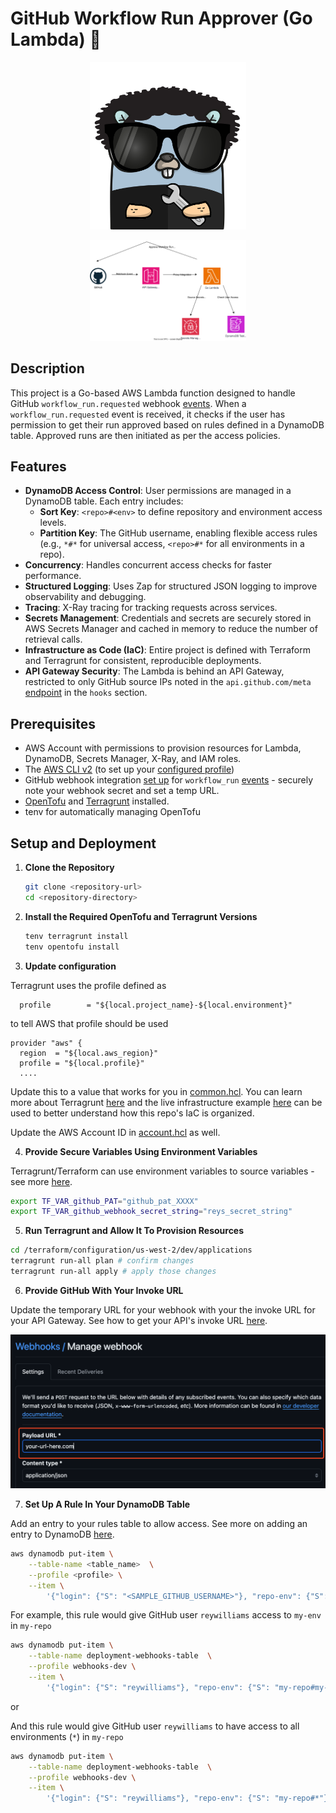 # GitHub Workflow Run Approver (Go Lambda) 🚀

<p align="center">
    <img src="images/gopherized.png" alt="Gopherized Icon" width="250"/>
</p>

<p align="center">
    <img src="images/diagram.svg" alt="Diagram" width="250"/>
</p>

## Description

This project is a Go-based AWS Lambda function designed to handle GitHub `workflow_run.requested` webhook [events](https://docs.github.com/en/webhooks/webhook-events-and-payloads?actionType=requested#workflow_run). When a `workflow_run.requested` event is received, it checks if the user has permission to get their run approved based on rules defined in a DynamoDB table. Approved runs are then initiated as per the access policies.

## Features

- **DynamoDB Access Control**: User permissions are managed in a DynamoDB table. Each entry includes:
  - **Sort Key**: `<repo>#<env>` to define repository and environment access levels.
  - **Partition Key**: The GitHub username, enabling flexible access rules (e.g., `*#*` for universal access, `<repo>#*` for all environments in a repo).
- **Concurrency**: Handles concurrent access checks for faster performance.
- **Structured Logging**: Uses Zap for structured JSON logging to improve observability and debugging.
- **Tracing**: X-Ray tracing for tracking requests across services.
- **Secrets Management**: Credentials and secrets are securely stored in AWS Secrets Manager and cached in memory to reduce the number of retrieval calls.
- **Infrastructure as Code (IaC)**: Entire project is defined with Terraform and Terragrunt for consistent, reproducible deployments.
- **API Gateway Security**: The Lambda is behind an API Gateway, restricted to only GitHub source IPs noted in the `api.github.com/meta` [endpoint](https://api.github.com/meta) in the `hooks` section.

## Prerequisites

- AWS Account with permissions to provision resources for Lambda, DynamoDB, Secrets Manager, X-Ray, and IAM roles.
- The [AWS CLI v2](https://docs.aws.amazon.com/cli/latest/userguide/getting-started-install.html) (to set up your [configured profile](https://docs.aws.amazon.com/cli/latest/userguide/cli-configure-files.html#cli-configure-files-format))
- GitHub webhook integration [set up](https://docs.github.com/en/webhooks/using-webhooks/creating-webhooks) for `workflow_run` [events](https://docs.github.com/en/webhooks/webhook-events-and-payloads?actionType=requested#workflow_run) - securely note your webhook secret and set a temp URL.
- [OpenTofu](https://opentofu.org/docs/intro/install/) and [Terragrunt](https://terragrunt.gruntwork.io/docs/getting-started/install/) installed.
- tenv for automatically managing OpenTofu

## Setup and Deployment

1.  **Clone the Repository**

    ```bash
    git clone <repository-url>
    cd <repository-directory>
    ```

2.  **Install the Required OpenTofu and Terragrunt Versions**

    ```bash
    tenv terragrunt install
    tenv opentofu install
    ```

3.  **Update configuration**

Terragrunt uses the profile defined as

```hcl
  profile        = "${local.project_name}-${local.environment}"
```

to tell AWS that profile should be used

```hcl
provider "aws" {
  region  = "${local.aws_region}"
  profile = "${local.profile}"
  ....
```

Update this to a value that works for you in [common.hcl](./terraform/configuration/common.hcl). You can learn more about Terragrunt [here](https://terragrunt.gruntwork.io/docs/getting-started/quick-start/) and the live infrastructure example [here](https://github.com/gruntwork-io/terragrunt-infrastructure-live-example) can be used to better understand how this repo's IaC is organized.

Update the AWS Account ID in [account.hcl](./terraform/configuration/us-west-2/dev/account.hcl) as well.

4. **Provide Secure Variables Using Environment Variables**

Terragrunt/Terraform can use environment variables to source variables - see more [here](https://developer.hashicorp.com/terraform/cli/config/environment-variables#tf_var_name).

```bash
export TF_VAR_github_PAT="github_pat_XXXX"
export TF_VAR_github_webhook_secret_string="reys_secret_string"
```

5. **Run Terragrunt and Allow It To Provision Resources**

```bash
cd /terraform/configuration/us-west-2/dev/applications
terragrunt run-all plan # confirm changes
terragrunt run-all apply # apply those changes
```

6. **Provide GitHub With Your Invoke URL**

Update the temporary URL for your webhook with your the invoke URL for your API Gateway. See how to get your API's invoke URL [here](https://docs.aws.amazon.com/apigateway/latest/developerguide/how-to-call-api.html#apigateway-how-to-call-rest-api).

![alt text](images/webhook-url.png)

7. **Set Up A Rule In Your DynamoDB Table**

Add an entry to your rules table to allow access. See more on adding an entry to DynamoDB [here](https://docs.aws.amazon.com/amazondynamodb/latest/developerguide/getting-started-step-2.html).

```bash
aws dynamodb put-item \
    --table-name <table_name>  \
    --profile <profile> \
    --item \
        '{"login": {"S": "<SAMPLE_GITHUB_USERNAME>"}, "repo-env": {"S": "<repo>#<env>"}}'
```

For example, this rule would give GitHub user `reywilliams` access to `my-env` in `my-repo`

```bash
aws dynamodb put-item \
    --table-name deployment-webhooks-table  \
    --profile webhooks-dev \
    --item \
        '{"login": {"S": "reywilliams"}, "repo-env": {"S": "my-repo#my-env"}}'
```

or

And this rule would give GitHub user `reywilliams` to have access to all environments (`*`) in `my-repo`

```bash
aws dynamodb put-item \
    --table-name deployment-webhooks-table  \
    --profile webhooks-dev \
    --item \
        '{"login": {"S": "reywilliams"}, "repo-env": {"S": "my-repo#*"}}'
```

